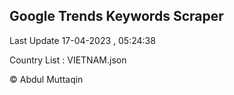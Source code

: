 

## Google Trends Keywords Scraper 
 
Last Update 17-04-2023 , 05:24:38

Country List :
VIETNAM.json



© Abdul Muttaqin 
